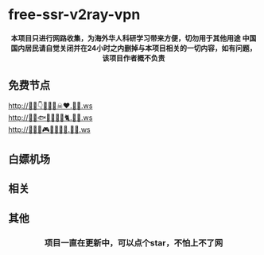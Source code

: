 # free-ssr-v2ray-vpn

<h4 align="center">本项目只进行网路收集，为海外华人科研学习带来方便，切勿用于其他用途
中国国内居民请自觉关闭并在24小时之内删掉与本项目相关的一切内容，如有问题，该项目作者概不负责</h4>

## 免费节点
[http://🏈🌙👇🌊🐵🐝☠♥.🍕💩.ws](http://🏈🌙👇🌊🐵🐝☠♥.🍕💩.ws)<br>
[http://🤠🥖🐟🐔🍇🐶🍇🐈.🍕💩.ws](http://🤠🥖🐟🐔🍇🐶🍇🐈.🍕💩.ws)<br>
[http://🍋🖕✊🎮🍑💯🐏🥑.🍕💩.ws](http://🍋🖕✊🎮🍑💯🐏🥑.🍕💩.ws)<br>

## 白嫖机场


## 相关

## 其他


<h3 align="center">项目一直在更新中，可以点个star，不怕上不了网</h3>
